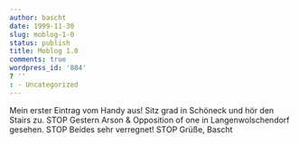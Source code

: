 ```yaml
---
author: bascht
date: 1999-11-30
slug: moblog-1-0
status: publish
title: Moblog 1.0
comments: true
wordpress_id: '884'
? ''
: - Uncategorized
---
```


Mein erster Eintrag vom Handy aus! Sitz grad in Schöneck und hör
den Stairs zu. STOP Gestern Arson & Opposition of one in
Langenwolschendorf gesehen. STOP Beides sehr verregnet! STOP Grüße,
Bascht


